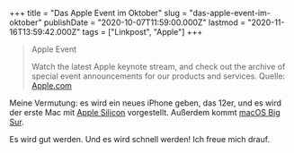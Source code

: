 +++
title = "Das Apple Event im Oktober"
slug = "das-apple-event-im-oktober"
publishDate = "2020-10-07T11:59:00.000Z"
lastmod  = "2020-11-16T13:59:42.000Z"
tags = ["Linkpost", "Apple"]
+++


> Apple Event
>
> Watch the latest Apple keynote stream, and check out the archive of special event announcements for our products and services.
> Quelle: [Apple.com](https://www.apple.com/apple-events/)

Meine Vermutung: es wird ein neues iPhone geben, das 12er, und es wird der erste Mac mit [Apple Silicon](https://www.apple.com/newsroom/2020/06/apple-announces-mac-transition-to-apple-silicon/) vorgestellt. Außerdem kommt [macOS Big Sur](https://www.apple.com/de/macos/big-sur-preview/).

Es wird gut werden. Und es wird schnell werden! Ich freue mich drauf.

<!--more-->
